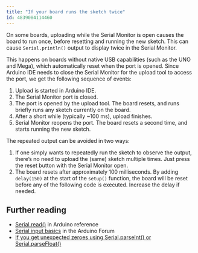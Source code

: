 ```yaml
---
title: "If your board runs the sketch twice"
id: 4839084114460
---
```


On some boards, uploading while the Serial Monitor is open causes the board to run once, before resetting and running the new sketch. This can cause `Serial.println()` output to display twice in the Serial Monitor.

This happens on boards without native USB capabilities (such as the UNO and Mega), which automatically reset when the port is opened. Since Arduino IDE needs to close the Serial Monitor for the upload tool to access the port, we get the following sequence of events:

1. Upload is started in Arduino IDE.
2. The Serial Monitor port is closed.
3. The port is opened by the upload tool. The board resets, and runs briefly runs any sketch currently on the board.
4. After a short while (typically ~100 ms), upload finishes.
5. Serial Monitor reopens the port. The board resets a second time, and starts running the new sketch.

The repeated output can be avoided in two ways:

1. If one simply wants to repeatedly run the sketch to observe the output, there’s no need to upload the (same) sketch multiple times. Just press the reset button with the Serial Monitor open.
2. The board resets after approximately 100 milliseconds. By adding `delay(150)` at the start of the `setup()` function, the board will be reset before any of the following code is executed. Increase the delay if needed.

## Further reading

* [Serial.read()](https://docs.arduino.cc/language-reference/en/functions/communication/serial/read/) in Arduino reference
* [Serial input basics](https://forum.arduino.cc/t/serial-input-basics-updated/382007) in the Arduino Forum
* [If you get unexpected zeroes using Serial.parseInt() or Serial.parseFloat()](https://support.arduino.cc/hc/en-us/articles/4407876044434-If-you-get-unexpected-zeroes-using-Serial-parseInt-or-Serial-parseFloat-)
